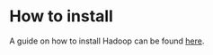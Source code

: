 # How to install

A guide on how to install Hadoop can be found [here](https://github.com/claudioscheer/claudioscheer.github.io/blob/master/posts/hadoop/install-hadoop-multi-node-cluster.md).
